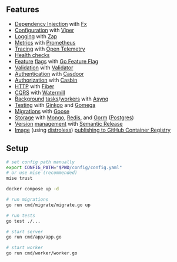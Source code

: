 ## Features

- [Dependency Injection](cmd/app/app.go#L37) with [Fx](https://github.com/uber-go/fx)
- [Configuration](config/config.go#L50) with [Viper](https://github.com/spf13/viper)
- [Logging](adapter/logger/logger.go#L11) with [Zap](https://github.com/uber-go/zap)
- [Metrics](adapter/metrics/metrics.go#L32) with [Prometheus](https://github.com/prometheus/client_golang)
- [Tracing](adapter/tracing/tracing.go#L21) with [Open Telemetry](https://opentelemetry.io/)
- [Health checks](adapter/health/health_http/controller.go#L19)
- [Feature](adapter/featureflags/featureflags.go#L20) [flags](user/user_http/controller.go#L78) with [Go Feature Flag](https://github.com/thomaspoignant/go-feature-flag)
- [Validation](user/user_http/dto.go#L4) with [Validator](https://github.com/go-playground/validator)
- [Authentication](adapter/casdoor/token_provider.go#38) with [Casdoor](https://github.com/casdoor/casdoor)
- [Authorization](adapter/casbin/permission_manager.go#L20) with [Casbin](https://github.com/casbin/casbin)
- [HTTP](adapter/http/fiber.go#L35) with [Fiber](https://github.com/gofiber/fiber)
- [C](adapter/watermill/command.go)[Q](adapter/watermill/event.go)[R](user/emitter.go#18)[S](user/user_adapter/prom_probe.go#28) with [Watermill](https://github.com/ThreeDotsLabs/watermill)
- [Background](adapter/queue/client.go#L12) [tasks](user/user_queue/greeter_queue.go#L20)/[workers](cmd/worker/worker.go#L17) with [Asynq](https://github.com/hibiken/asynq)
- [Testing](user/service_test.go#L96) with [Ginkgo](https://github.com/onsi/ginkgo) and [Gomega](https://github.com/onsi/gomega)
- [Migrations](cmd/migrate/migrate.go#L23) with [Goose](https://github.com/pressly/goose)
- [Sto](user/user_adapter/mongo_repository.go)[ra](kv/kv_adapter/redis_store.go)[ge](user/user_adapter/postgres_repository.go) with [Mongo](https://github.com/mongodb/mongo-go-driver), [Redis](https://github.com/redis/go-redis), and [Gorm](https://github.com/go-gorm/gorm) ([Postgres](https://github.com/go-gorm/postgres))
- [Version](.github/workflows/commit.yaml#L25) [management](.releaserc.yaml) with [Semantic Release](https://github.com/semantic-release/semantic-release)
- [Image](Dockerfile) (using [distroless](https://github.com/GoogleContainerTools/distroless)) [publishing to GitHub Container Registry](.github/workflows/build.yaml)

## Setup

```sh
# set config path manually
export CONFIG_PATH="$PWD/config/config.yaml"
# or use mise (recommended)
mise trust

docker compose up -d

# run migrations
go run cmd/migrate/migrate.go up

# run tests
go test ./...

# start server
go run cmd/app/app.go

# start worker
go run cmd/worker/worker.go
```
